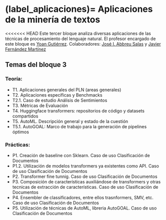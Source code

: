
(label_aplicaciones)=
Aplicaciones de la minería de textos
====================================

<<<<<<< HEAD
Este tercer bloque analiza diversas aplicaciones de las técnicas de procesamiento del lenguaje natural. El profesor encargado de este bloque es [Yoan Gutiérrez][yoan url]. Colaboradores: [José I. Abbreu Salas][abreu url]  y [Javier Fernández Martínez][javi url]

## Temas del bloque 3

### Teoría:

- T1. Aplicaciones generales del PLN (areas generales)
- T2. Aplicaciones específicas y Benchmacks
- T2.1. Caso de estudio Análisis de Sentimientos 
- T3. Métricas de Evaluación
- T4. Huggingface transformers: repositorios de código y datasets compartidos
- T5. AutoML. Descripción general y estado de la cuestión
- T5.1. AutoGOAL: Marco de trabajo para la generación de pipelines óptimos

### Prácticas:

- P1. Creación de baseline con Sklearn. Caso de uso Clasificación de Documentos
- P1.2. Utilización de modelos transformers ya existentes como API. Caso de uso Clasificación de Documentos
- P2. Transformer fine tunnig. Caso de uso Clasificación de Documentos
- P3. Composición de características auxiliándose de transformers y otras tecnicas de extracción de  características. Caso de uso Clasificación de Documentos
- P4. Ensembler de classificadores, entre ellos trasnformers, SMV, etc.  Caso de uso Clasificación  de Documentos
- P5. Utilización de técnicas de AutoML, libreria AutoGOAL.  Caso de uso Clasificación de Documentos


[abreu url]: https://scholar.google.es/citations?user=62u6KEkAAAAJ&hl=es
[javi url]: https://cvnet.cpd.ua.es/curriculum-breve/es/fernandez-martinez-javier/321
[yoan url]: https://cvnet.cpd.ua.es/curriculum-breve/es/gutierrez-vazquez-yoan/49618                  